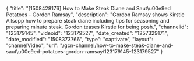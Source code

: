 {
    "title": "[1508428176] How to Make Steak Diane and Saut\u00e9ed Potatoes - Gordon Ramsay",
    "description": "Gordon Ramsay shows Kirstie Allsopp how to prepare steak diane including tips for seasoning and preparing minute steak. Gordon teases Kirstie for being posh.",
    "channelid": "123179145",
    "videoid": "123179527",
    "date_created": "1257329171",
    "date_modified": "1508373766",
    "type": "captivate",
    "layout": "channelVideo",
    "url": "\/gcn-channel\/how-to-make-steak-diane-and-saut\u00e9ed-potatoes-gordon-ramsay\/123179145-123179527"
}
